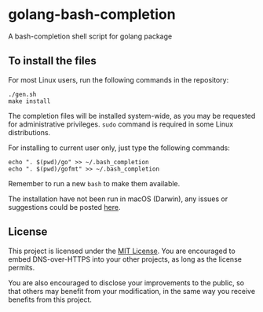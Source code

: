 # golang-bash-completion
A bash-completion shell script for golang package

## To install the files
For most Linux users, run the following commands in the repository:

    ./gen.sh
    make install

The completion files will be installed system-wide, as you may be requested
for administrative privileges. `sudo` command is required in some Linux
distributions.

For installing to current user only, just type the following commands:

    echo ". $(pwd)/go" >> ~/.bash_completion
    echo ". $(pwd)/gofmt" >> ~/.bash_completion

Remember to run a new `bash` to make them available.

The installation have not been run in macOS
(Darwin), any issues or suggestions could be posted
[here](https://github.com/GreenYun/golang-bash-completion/issues/new 'issues').

## License

This project is licensed under the [MIT License](LICENSE). You are encouraged
to embed DNS-over-HTTPS into your other projects, as long as the license
permits.

You are also encouraged to disclose your improvements to the public, so
that others may benefit from your modification, in the same way you receive
benefits from this project.
